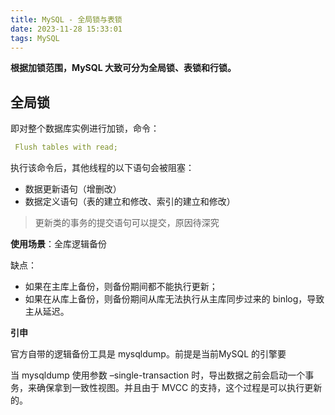 ```yaml
---
title: MySQL - 全局锁与表锁
date: 2023-11-28 15:33:01
tags: MySQL
---
```


**根据加锁范围，MySQL 大致可分为全局锁、表锁和行锁。**

## 全局锁

即对整个数据库实例进行加锁，命令：

```yaml
 Flush tables with read;
```
     
执行该命令后，其他线程的以下语句会被阻塞：

 - 数据更新语句（增删改）
 - 数据定义语句（表的建立和修改、索引的建立和修改）
 >  更新类的事务的提交语句可以提交，原因待深究
 >  
**使用场景**：全库逻辑备份

缺点：

- 如果在主库上备份，则备份期间都不能执行更新；
- 如果在从库上备份，则备份期间从库无法执行从主库同步过来的 binlog，导致主从延迟。

**引申**

官方自带的逻辑备份工具是 mysqldump。前提是当前MySQL 的引擎要

当 mysqldump 使用参数 –single-transaction 时，导出数据之前会启动一个事务，来确保拿到一致性视图。并且由于 MVCC 的支持，这个过程是可以执行更新的。
<!--stackedit_data:
eyJoaXN0b3J5IjpbMTI3NDc4MTA0NCwtOTk5MzQwMTA4LC02Nj
AzNzc5ODcsLTI5NDgwMjQ5LC02MDg1NDc4MzcsMTA0NjExMzYz
NywxMjUxNDM3NDM2LDIwNjg4NDY5NzUsLTUxNDA5NjgzMSwxOT
kxMDQzNDI3LC0xOTQzNDY1NTM2LC0xMzY5NDQ2MzEwLC01MDEw
MzA4NjBdfQ==
-->